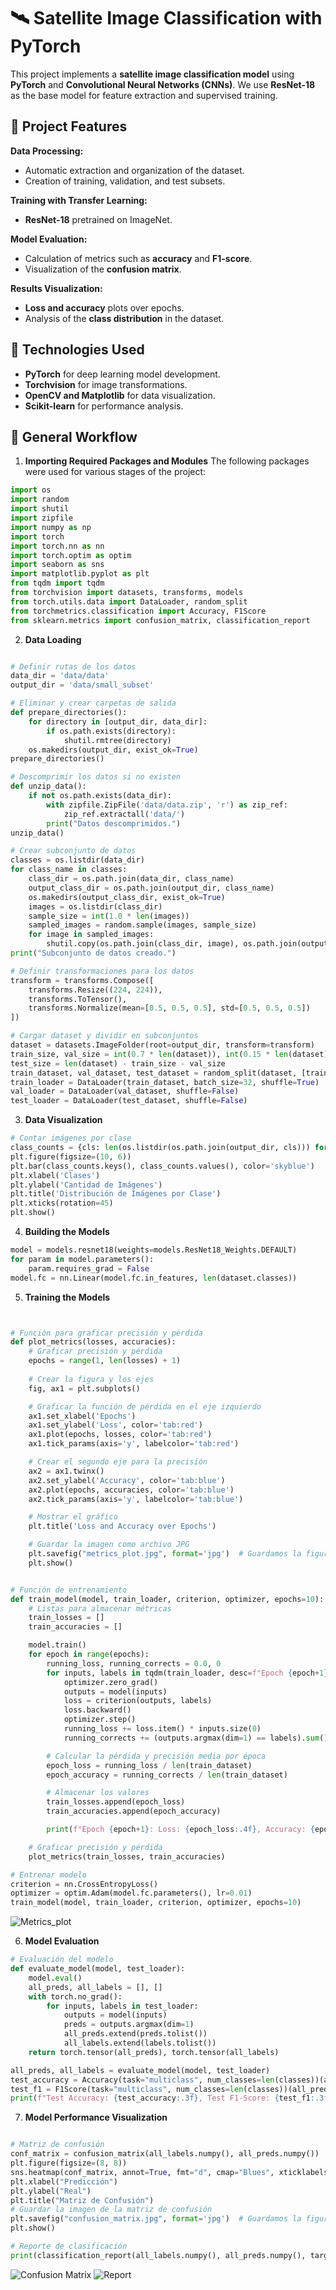 # 🛰️ Satellite Image Classification with PyTorch  

This project implements a **satellite image classification model** using **PyTorch** and **Convolutional Neural Networks (CNNs)**. We use **ResNet-18** as the base model for feature extraction and supervised training.  

## 📌 Project Features  

**Data Processing:**  
- Automatic extraction and organization of the dataset.  
- Creation of training, validation, and test subsets.  

**Training with Transfer Learning:**  
- **ResNet-18** pretrained on ImageNet.  

**Model Evaluation:**  
- Calculation of metrics such as **accuracy** and **F1-score**.  
- Visualization of the **confusion matrix**.  

 **Results Visualization:**  
- **Loss and accuracy** plots over epochs.  
- Analysis of the **class distribution** in the dataset.  

## 🔧 Technologies Used  

- **PyTorch** for deep learning model development.  
- **Torchvision** for image transformations.  
- **OpenCV and Matplotlib** for data visualization.  
- **Scikit-learn** for performance analysis.

## 📌 General Workflow  
1. **Importing Required Packages and Modules**
   The following packages were used for various stages of the project:
```python
import os
import random
import shutil
import zipfile
import numpy as np
import torch
import torch.nn as nn
import torch.optim as optim
import seaborn as sns
import matplotlib.pyplot as plt
from tqdm import tqdm
from torchvision import datasets, transforms, models
from torch.utils.data import DataLoader, random_split
from torchmetrics.classification import Accuracy, F1Score
from sklearn.metrics import confusion_matrix, classification_report

```
2. **Data Loading**
```python

# Definir rutas de los datos
data_dir = 'data/data'
output_dir = 'data/small_subset'

# Eliminar y crear carpetas de salida
def prepare_directories():
    for directory in [output_dir, data_dir]:
        if os.path.exists(directory):
            shutil.rmtree(directory)
    os.makedirs(output_dir, exist_ok=True)
prepare_directories()

# Descomprimir los datos si no existen
def unzip_data():
    if not os.path.exists(data_dir):
        with zipfile.ZipFile('data/data.zip', 'r') as zip_ref:
            zip_ref.extractall('data/')
        print("Datos descomprimidos.")
unzip_data()

# Crear subconjunto de datos
classes = os.listdir(data_dir)
for class_name in classes:
    class_dir = os.path.join(data_dir, class_name)
    output_class_dir = os.path.join(output_dir, class_name)
    os.makedirs(output_class_dir, exist_ok=True)
    images = os.listdir(class_dir)
    sample_size = int(1.0 * len(images))
    sampled_images = random.sample(images, sample_size)
    for image in sampled_images:
        shutil.copy(os.path.join(class_dir, image), os.path.join(output_class_dir, image))
print("Subconjunto de datos creado.")

# Definir transformaciones para los datos
transform = transforms.Compose([
    transforms.Resize((224, 224)),
    transforms.ToTensor(),
    transforms.Normalize(mean=[0.5, 0.5, 0.5], std=[0.5, 0.5, 0.5])
])

# Cargar dataset y dividir en subconjuntos
dataset = datasets.ImageFolder(root=output_dir, transform=transform)
train_size, val_size = int(0.7 * len(dataset)), int(0.15 * len(dataset))
test_size = len(dataset) - train_size - val_size
train_dataset, val_dataset, test_dataset = random_split(dataset, [train_size, val_size, test_size])
train_loader = DataLoader(train_dataset, batch_size=32, shuffle=True)
val_loader = DataLoader(val_dataset, shuffle=False)
test_loader = DataLoader(test_dataset, shuffle=False)

```

3. **Data Visualization**
```python
# Contar imágenes por clase
class_counts = {cls: len(os.listdir(os.path.join(output_dir, cls))) for cls in classes}
plt.figure(figsize=(10, 6))
plt.bar(class_counts.keys(), class_counts.values(), color='skyblue')
plt.xlabel('Clases')
plt.ylabel('Cantidad de Imágenes')
plt.title('Distribución de Imágenes por Clase')
plt.xticks(rotation=45)
plt.show()
```

4. **Building the Models**

```python
model = models.resnet18(weights=models.ResNet18_Weights.DEFAULT)
for param in model.parameters():
    param.requires_grad = False
model.fc = nn.Linear(model.fc.in_features, len(dataset.classes))
```

5. **Training the Models**
```python


# Función para graficar precisión y pérdida
def plot_metrics(losses, accuracies):
    # Graficar precisión y pérdida
    epochs = range(1, len(losses) + 1)
    
    # Crear la figura y los ejes
    fig, ax1 = plt.subplots()

    # Graficar la función de pérdida en el eje izquierdo
    ax1.set_xlabel('Epochs')
    ax1.set_ylabel('Loss', color='tab:red')
    ax1.plot(epochs, losses, color='tab:red')
    ax1.tick_params(axis='y', labelcolor='tab:red')

    # Crear el segundo eje para la precisión
    ax2 = ax1.twinx()
    ax2.set_ylabel('Accuracy', color='tab:blue')
    ax2.plot(epochs, accuracies, color='tab:blue')
    ax2.tick_params(axis='y', labelcolor='tab:blue')

    # Mostrar el gráfico
    plt.title('Loss and Accuracy over Epochs')

    # Guardar la imagen como archivo JPG
    plt.savefig("metrics_plot.jpg", format='jpg')  # Guardamos la figura como un archivo JPG
    plt.show()


# Función de entrenamiento
def train_model(model, train_loader, criterion, optimizer, epochs=10):
    # Listas para almacenar métricas
    train_losses = []
    train_accuracies = []

    model.train()
    for epoch in range(epochs):
        running_loss, running_corrects = 0.0, 0
        for inputs, labels in tqdm(train_loader, desc=f"Epoch {epoch+1}/{epochs}"):
            optimizer.zero_grad()
            outputs = model(inputs)
            loss = criterion(outputs, labels)
            loss.backward()
            optimizer.step()
            running_loss += loss.item() * inputs.size(0)
            running_corrects += (outputs.argmax(dim=1) == labels).sum().item()

        # Calcular la pérdida y precisión media por época
        epoch_loss = running_loss / len(train_dataset)
        epoch_accuracy = running_corrects / len(train_dataset)

        # Almacenar los valores
        train_losses.append(epoch_loss)
        train_accuracies.append(epoch_accuracy)

        print(f"Epoch {epoch+1}: Loss: {epoch_loss:.4f}, Accuracy: {epoch_accuracy:.4f}")

    # Graficar precisión y pérdida
    plot_metrics(train_losses, train_accuracies)

# Entrenar modelo
criterion = nn.CrossEntropyLoss()
optimizer = optim.Adam(model.fc.parameters(), lr=0.01)
train_model(model, train_loader, criterion, optimizer, epochs=10)

```
![Metrics_plot](Report/metrics_plot.jpg)

6. **Model Evaluation**
```Python
# Evaluación del modelo
def evaluate_model(model, test_loader):
    model.eval()
    all_preds, all_labels = [], []
    with torch.no_grad():
        for inputs, labels in test_loader:
            outputs = model(inputs)
            preds = outputs.argmax(dim=1)
            all_preds.extend(preds.tolist())
            all_labels.extend(labels.tolist())
    return torch.tensor(all_preds), torch.tensor(all_labels)

all_preds, all_labels = evaluate_model(model, test_loader)
test_accuracy = Accuracy(task="multiclass", num_classes=len(classes))(all_preds, all_labels).item()
test_f1 = F1Score(task="multiclass", num_classes=len(classes))(all_preds, all_labels).item()
print(f"Test Accuracy: {test_accuracy:.3f}, Test F1-Score: {test_f1:.3f}")


```

7. **Model Performance Visualization**
```Python

# Matriz de confusión
conf_matrix = confusion_matrix(all_labels.numpy(), all_preds.numpy())
plt.figure(figsize=(8, 8))
sns.heatmap(conf_matrix, annot=True, fmt="d", cmap="Blues", xticklabels=dataset.classes, yticklabels=dataset.classes)
plt.xlabel("Predicción")
plt.ylabel("Real")
plt.title("Matriz de Confusión")
# Guardar la imagen de la matriz de confusión
plt.savefig("confusion_matrix.jpg", format='jpg')  # Guardamos la figura como un archivo JPG
plt.show()

# Reporte de clasificación
print(classification_report(all_labels.numpy(), all_preds.numpy(), target_names=dataset.classes))

```
![Confusion Matrix](Report/confusion_matrix.jpg)
![Report](Report/Report.png)

